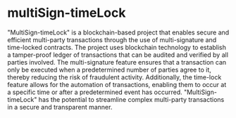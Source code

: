 # multiSign-timeLock
"MultiSign-timeLock" is a blockchain-based project that enables secure and efficient multi-party transactions through the use of multi-signature and time-locked contracts. The project uses blockchain technology to establish a tamper-proof ledger of transactions that can be audited and verified by all parties involved. The multi-signature feature ensures that a transaction can only be executed when a predetermined number of parties agree to it, thereby reducing the risk of fraudulent activity. Additionally, the time-lock feature allows for the automation of transactions, enabling them to occur at a specific time or after a predetermined event has occurred. "MultiSign-timeLock" has the potential to streamline complex multi-party transactions in a secure and transparent manner.
